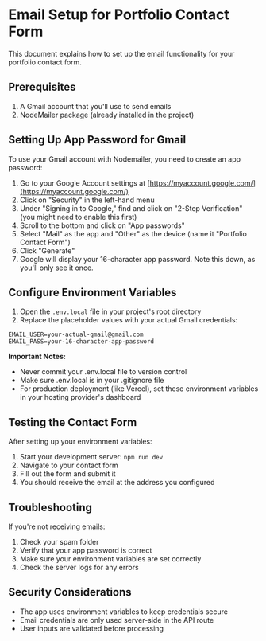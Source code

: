 # Email Setup for Portfolio Contact Form

This document explains how to set up the email functionality for your portfolio contact form.

## Prerequisites

1. A Gmail account that you'll use to send emails
2. NodeMailer package (already installed in the project)

## Setting Up App Password for Gmail

To use your Gmail account with Nodemailer, you need to create an app password:

1. Go to your Google Account settings at [https://myaccount.google.com/](https://myaccount.google.com/)
2. Click on "Security" in the left-hand menu
3. Under "Signing in to Google," find and click on "2-Step Verification" (you might need to enable this first)
4. Scroll to the bottom and click on "App passwords"
5. Select "Mail" as the app and "Other" as the device (name it "Portfolio Contact Form")
6. Click "Generate"
7. Google will display your 16-character app password. Note this down, as you'll only see it once.

## Configure Environment Variables

1. Open the `.env.local` file in your project's root directory
2. Replace the placeholder values with your actual Gmail credentials:

```
EMAIL_USER=your-actual-gmail@gmail.com
EMAIL_PASS=your-16-character-app-password
```

**Important Notes:**
- Never commit your .env.local file to version control
- Make sure .env.local is in your .gitignore file
- For production deployment (like Vercel), set these environment variables in your hosting provider's dashboard

## Testing the Contact Form

After setting up your environment variables:

1. Start your development server: `npm run dev`
2. Navigate to your contact form
3. Fill out the form and submit it
4. You should receive the email at the address you configured

## Troubleshooting

If you're not receiving emails:

1. Check your spam folder
2. Verify that your app password is correct
3. Make sure your environment variables are set correctly
4. Check the server logs for any errors

## Security Considerations

- The app uses environment variables to keep credentials secure
- Email credentials are only used server-side in the API route
- User inputs are validated before processing 